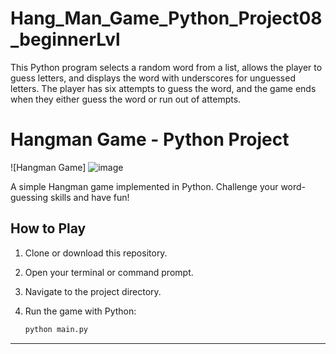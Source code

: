 # Hang_Man_Game_Python_Project08_beginnerLvl
This Python program selects a random word from a list, allows the player to guess letters, and displays the word with underscores for unguessed letters. The player has six attempts to guess the word, and the game ends when they either guess the word or run out of attempts.

# Hangman Game - Python Project

![Hangman Game]
![image](https://github.com/778569/Hang_Man_Game_Python_Project08_beginnerLvl/assets/52319671/2f2b7799-a118-4b27-8457-836ab68b4f81)

 

A simple Hangman game implemented in Python. Challenge your word-guessing skills and have fun!

## How to Play

1. Clone or download this repository.
2. Open your terminal or command prompt.
3. Navigate to the project directory.
4. Run the game with Python:

   ```bash
   python main.py
****
